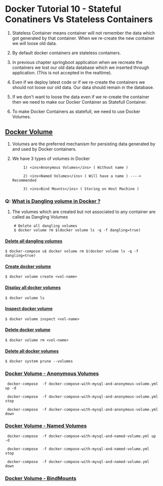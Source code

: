 # Docker Tutorial 10 - Stateful Conatiners Vs Stateless Containers 

1. Stateless Container means container will not remember the data which got generated by that container. When we re-create the new container we will loose old data.

2. By default docker containers are stateless containers.

3. In previous chapter springboot application when we recreate the containers we lost our old data database which we inserted through application.  (This is not accepted in the realtime).

4. Even if we deploy latest code or if we re-create the containers we should not loose our old data. Our data should remain in the database.

5. If we don't want to loose the data even if we re-create the container then we need to make our Docker Container as Statefull Container.

6. To make Docker Containers as statefull, we need to use Docker Volumes.

## <ins>Docker Volume</ins>

1. Volumes are the preferred mechanism for persisting data generated by and used by Docker containers.

2. We have 3 types of volumes in Docker

			1) <ins>Anonymous Volumes</ins> ( Without name )

			2) <ins>Named Volumes</ins> ( Will have a name ) ----> Recommended

			3) <ins>Bind Mounts</ins> ( Storing on Host Machine )

### Q: <ins>What is Dangling volume in Docker ?</ins>

1.  The volumes which are created but not associated to any container are called as Dangling Volumes

```
	# Delete all dangling volumes
	$ docker volume rm $(docker volume ls -q -f dangling=true)
```


#### <ins>Delete all dangling volumes</ins>
`$ docker-compose u$ docker volume rm $(docker volume ls -q -f dangling=true)`

#### <ins>Create docker volume</ins>
`$ docker volume create <vol-name>`

#### <ins>Display all docker volumes</ins>
`$ docker volume ls`

#### <ins>Inspect docker volume</ins>
`$ docker volume inspect <vol-name>`

#### <ins>Delete docker volume</ins>
`$ docker volume rm <vol-name>`

#### <ins>Delete all docker volumes</ins>
`$ docker system prune --volumes`


### <ins>Docker Volume - Anonymous Volumes</ins>

```
 docker-compose  -f docker-compose-with-mysql-and-anonymous-volume.yml up -d

 docker-compose  -f docker-compose-with-mysql-and-anonymous-volume.yml stop
 
 docker-compose  -f docker-compose-with-mysql-and-anonymous-volume.yml down
```
	  
### <ins>Docker Volume - Named Volumes</ins>

```
 docker-compose  -f docker-compose-with-mysql-and-named-volume.yml up -d

 docker-compose  -f docker-compose-with-mysql-and-named-volume.yml stop
 
 docker-compose  -f docker-compose-with-mysql-and-named-volume.yml down
```

### <ins>Docker Volume - BindMounts</ins>
	  
	  